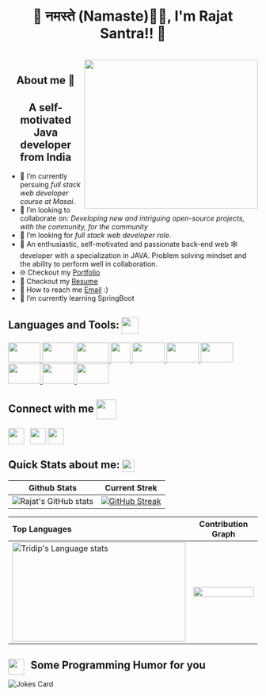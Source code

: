### <h1> <h1 align="center"> 🤗 नमस्ते (Namaste)🙏🏻, I'm Rajat Santra!! 🤩 </h1>
  </br>
<img align="right" src="https://webbuildinfotech.com/wp-content/uploads/2022/07/Professional_full_stack_web_development_service_in_Bangladesh-_Full_stack_web_developer.gif"  width="350" height="300"/>
<h2 align="center"> About me 🌱 </h2>
<h2 align="center"> A self-motivated Java developer from India </h2>

- 🔭 I’m currently persuing *full stack web developer course at Masai*.
- 👯 I’m looking to collaborate on: *Developing new and intriguing open-source projects, with the community, for the community*
- 🤔 I’m looking for *full stack web developer role*.
- 💬 An enthusiastic, self-motivated and passionate  back-end web 🕸️ developer with a specialization in JAVA. Problem solving mindset and the ability to perform well      in collaboration.
- 🌐 Checkout my <a href="https://chocotacoop.github.io/">Portfolio</a>
- 📮 Checkout my <a href="https://drive.google.com/file/d/1XkK251ardyr9lIk-29chPEhwB3dgiXIb/view?usp=sharing">Resume</a>
- 💌 How to reach me [Email](mailto:rajatsantra8116@gmail.com) :)
- 📖 I’m currently learning SpringBoot


<h2 aling="left"> Languages and Tools:   <img src = "https://raw.githubusercontent.com/rahulbanerjee26/githubProfileReadmeGenerator/main/gifs/code.gif" width = 34px height=34px align="center"></h2>
<a href= https://github.com/ChocotacoOp?tab=repositories&q=&type=&language=javascript&sort= > <img width="65" height="40"' src ='https://raw.githubusercontent.com/rahulbanerjee26/githubAboutMeGenerator/main/icons/javascript.svg'> </a>
<a href= https://github.com/ChocotacoOp?tab=repositories&q=&type=&language=c&sort= > <img width="65" height="40" src ='https://raw.githubusercontent.com/rahulbanerjee26/githubAboutMeGenerator/main/icons/c.svg'> </a>
<a href= https://github.com/ChocotacoOp?tab=repositories&q=&type=&language=java&sort= > <img width="65" height="40"src ='https://raw.githubusercontent.com/rahulbanerjee26/githubAboutMeGenerator/main/icons/java.svg'> </a>
<a href= https://github.com/ChocotacoOp?tab=repositories&q=&type=&language=spring&sort= > <img wwidth="65" height="40" src ='https://raw.githubusercontent.com/rahulbanerjee26/githubAboutMeGenerator/main/icons/spring.svg'> </a>
<a href= https://github.com/ChocotacoOp?tab=repositories&q=&type=&language=mysql&sort= > <img width="65" height="40" src ='https://raw.githubusercontent.com/rahulbanerjee26/githubAboutMeGenerator/main/icons/mysql.svg'> </a>
<a href= https://github.com/ChocotacoOp?tab=repositories&q=&type=&language=html&sort= > <img width="65" height="40" src ='https://raw.githubusercontent.com/rahulbanerjee26/githubAboutMeGenerator/main/icons/html.svg'> </a>
<a href= https://github.com/ChocotacoOp?tab=repositories&q=&type=&language=css&sort= > <img width="65" height="40"src ='https://raw.githubusercontent.com/rahulbanerjee26/githubAboutMeGenerator/main/icons/css.svg'> </a>
<a href= https://github.com/ChocotacoOp?tab=repositories&q=&type=&language=github&sort= > <img width="65" height="40" src ='https://raw.githubusercontent.com/rahulbanerjee26/githubAboutMeGenerator/main/icons/github.svg'> </a>
<a href= https://github.com/ChocotacoOp?tab=repositories&q=&type=&language=git&sort= > <img width="65" height="40" src ='https://raw.githubusercontent.com/rahulbanerjee26/githubAboutMeGenerator/main/icons/git.svg'> </a>
<a href= https://github.com/ChocotacoOp?tab=repositories&q=&type=&language=aws&sort= > <img width="65" height="40" src ='https://raw.githubusercontent.com/rahulbanerjee26/githubAboutMeGenerator/main/icons/aws.svg'> </a>
<a href= https://github.com/ChocotacoOp?tab=repositories&q=&type=&language=bootstrap&sort= > <imgwidth="65" height="40"src ='https://raw.githubusercontent.com/rahulbanerjee26/githubAboutMeGenerator/main/icons/bootstrap.svg'> </a>


<h2 aling="left"> Connect with me  <img src='https://raw.githubusercontent.com/rahulbanerjee26/githubProfileReadmeGenerator/main/gifs/handShake.gif' width="40px" height="40px" align="center"> </h2>
<a href = 'https://www.linkedin.com/in/rajat-santra-412115232/'> <img width = '32px' align= 'center' src="https://raw.githubusercontent.com/rahulbanerjee26/githubAboutMeGenerator/main/icons/linked-in-alt.svg"/></a> &nbsp;
<a href = 'https://github.com/ChocotacoOp'> <img width = '32px' align= 'center' src="https://raw.githubusercontent.com/rahulbanerjee26/githubAboutMeGenerator/main/icons/github.svg"/></a> 
<a href = 'https://twitter.com/rajatsantra93'> <img width = '32px' align= 'center' src="https://raw.githubusercontent.com/rahulbanerjee26/githubAboutMeGenerator/main/icons/twitter.svg"/></a> 



   <h2>Quick Stats about me: <img src='https://raw.githubusercontent.com/rahulbanerjee26/githubProfileReadmeGenerator/main/gifs/github.gif' width='25px' height="25px" align="center"></h2>

  | Github Stats | Current Strek  |
| --- | --- |
| ![Rajat's GitHub stats](https://github-readme-stats.vercel.app/api?username=ChocotacoOp&show_icons=true&theme=tokyonight) | [![GitHub Streak](https://github-readme-streak-stats.herokuapp.com?user=ChocotacoOp&theme=tokyonight)](https://git.io/streak-stats) |


<!-- Theme color -->
<!-- dark, radical, merko, gruvbox, tokyonight, onedark, cobalt, synthwave, highcontrast, dracula -->


| Top Languages | Contribution Graph  |
| :--- | --- |
| <img height=200 width=350 src="https://github-readme-stats.vercel.app/api/top-langs?username=ChocotacoOp&show_icons=true&theme=cobalt" alt="Tridip's Language stats" /> |  <img align="right" src="https://activity-graph.herokuapp.com/graph?username=ChocotacoOp&theme=react-dark&hide_border=true&area=true" height="10%" width="100%"/> |

<div aling="left">
  
<h2>&nbsp; Some Programming Humor for you <img align ='left' src='https://raw.githubusercontent.com/rahulbanerjee26/githubProfileReadmeGenerator/main/gifs/winkFace.gif' width = '32px' height= '32px'></h2>

![Jokes Card](https://readme-jokes.vercel.app/api?theme=tokyonight)
  </div>


<br>

